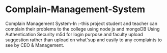 # Complain-Management-System
Complain Management System-In :-this project student and teacher can complain their problems to the college using node js and mongoDB Using Authentication Security m5d for login purpose and faculty upload suggestion rather than upload on what'sup and easily to any complaints to see by CEO &amp; Management.
